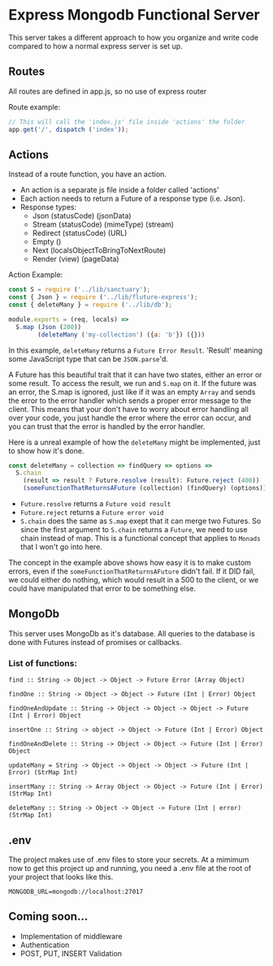 # Express Mongodb Functional Server

This server takes a different approach to how you organize and write code compared to how a normal express server is set up.


## Routes
All routes are defined in app.js, so no use of express router

Route example:
```JavaScript
// This will call the 'index.js' file inside 'actions' the folder
app.get('/', dispatch ('index')); 
```


## Actions
Instead of a route function, you have an action.
  - An action is a separate js file inside a folder called 'actions'
  - Each action needs to return a Future of a response type (i.e. Json).
  - Response types:
    - Json (statusCode) (jsonData)
    - Stream (statusCode) (mimeType) (stream)
    - Redirect (statusCode) (URL)
    - Empty ()
    - Next (localsObjectToBringToNextRoute)
    - Render (view) (pageData)

Action Example:
```JavaScript
const S = require ('../lib/sanctuary');
const { Json } = require ('../lib/fluture-express');
const { deleteMany } = require ('../lib/db');

module.exports = (req, locals) => 
  S.map (Json (200))
        (deleteMany ('my-collection') ({a: 'b'}) ({}))
```
In this example, `deleteMany` returns a `Future Error Result`. 'Result' meaning some JavaScript type that can be `JSON.parse`'d. 

A Future has this beautiful trait that it can have two states, either an error or some result. To access the result, we run and `S.map` on it. If the future was an error, the S.map is ignored, just like if it was an empty `Array` and sends the error to the error handler which sends a proper error message to the client. This means that your don't have to worry about error handling all over your code, you just handle the error where the error can occur, and you can trust that the error is handled by the error handler.

Here is a unreal example of how the `deleteMany` might be implemented, just to show how it's done.
```JavaScript
const deleteMany = collection => findQuery => options =>
  S.chain
    (result => result ? Future.resolve (result): Future.reject (400))
    (someFunctionThatReturnsAFuture (collection) (findQuery) (options))
```
- `Future.resolve` returns a `Future void result`
- `Future.reject` returns a `Future error void`
- `S.chain` does the same as `S.map` exept that it can merge two Futures. So since the first argument to `S.chain` returns a `Future`, we need to use chain instead of map. This is a functional concept that applies to `Monads` that I won't go into here.

The concept in the example above shows how easy it is to make custom errors, even if the `someFunctionThatReturnsAFuture` didn't fail. If it DID fail, we could either do nothing, which would result in a 500 to the client, or we could have manipulated that error to be something else.


## MongoDb
This server uses MongoDb as it's database. All queries to the database is done with Futures instead of promises or callbacks.

### List of functions:
```
find :: String -> Object -> Object -> Future Error (Array Object)

findOne :: String -> Object -> Object -> Future (Int | Error) Object

findOneAndUpdate :: String -> Object -> Object -> Object -> Future (Int | Error) Object

insertOne :: String -> object -> Object -> Future (Int | Error) Object

findOneAndDelete :: String -> Object -> Object -> Future (Int | Error) Object

updateMany = String -> Object -> Object -> Object -> Future (Int | Error) (StrMap Int)

insertMany :: String -> Array Object -> Object -> Future (Int | Error) (StrMap Int)

deleteMany :: String -> Object -> Object -> Future (Int | error) (StrMap Int)
```

## .env
The project makes use of .env files to store your secrets. At a mimimum now to get this project up and running, you need a .env file at the root of your project that looks like this.
```
MONGODB_URL=mongodb://localhost:27017
```

## Coming soon...
- Implementation of middleware
- Authentication
- POST, PUT, INSERT Validation